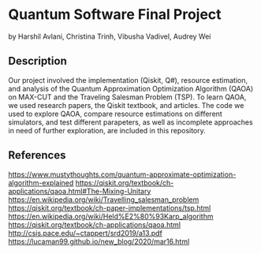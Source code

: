 # Quantum Software Final Project
by Harshil Avlani, Christina Trinh, Vibusha Vadivel, Audrey Wei

## Description
Our project involved the implementation (Qiskit, Q#), resource estimation, and analysis of the Quantum Approximation Optimization Algorithm (QAOA) on MAX-CUT and the Traveling Salesman Problem (TSP). To learn QAOA, we used research papers, the Qiskit textbook, and articles. The code we used to explore QAOA, compare resource estimations on different simulators, and test different parapeters, as well as incomplete approaches in need of further exploration, are included in this repository.

## References
https://www.mustythoughts.com/quantum-approximate-optimization-algorithm-explained
https://qiskit.org/textbook/ch-applications/qaoa.html#The-Mixing-Unitary
https://en.wikipedia.org/wiki/Travelling_salesman_problem
https://qiskit.org/textbook/ch-paper-implementations/tsp.html
https://en.wikipedia.org/wiki/Held%E2%80%93Karp_algorithm
https://qiskit.org/textbook/ch-applications/qaoa.html
http://csis.pace.edu/~ctappert/srd2019/a13.pdf
https://lucaman99.github.io/new_blog/2020/mar16.html

